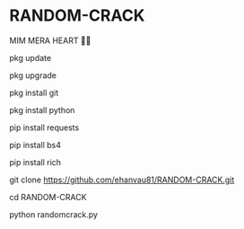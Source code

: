 # RANDOM-CRACK
MIM MERA HEART 🤍🥺

pkg update

pkg upgrade

pkg install git

pkg install python

pip install requests

pip install bs4

pip install rich

git clone https://github.com/ehanvau81/RANDOM-CRACK.git

cd RANDOM-CRACK

python randomcrack.py

